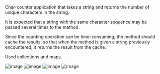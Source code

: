 Char-counter application  that takes a string and returns the number of unique characters in the string.

It is expected that a string with the same character sequence may be passed several times to the method.

Since the counting operation can be time-consuming, the method should cache the results, so that when the method is given a string previously encountered, it returns the result from the cache.

Used collections and maps.

![image](https://github.com/AndriiChipets/char-counter/assets/137887124/95d7c189-43e9-4025-8d19-d528daa62f2b)
![image](https://github.com/AndriiChipets/char-counter/assets/137887124/690dacca-bf83-42b4-98d9-897562711b6e)
![image](https://github.com/AndriiChipets/char-counter/assets/137887124/5119721b-6abd-454d-ac3e-932e799ebc8b)
![image](https://github.com/AndriiChipets/char-counter/assets/137887124/27b8ca1a-c9ac-41c6-b5dd-c35b9cbd5cdf)
